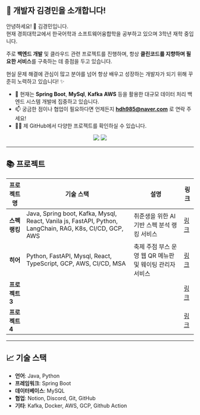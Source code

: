 ## 🌟 **개발자 김경민을 소개합니다!**  
안녕하세요! 👋 김경민입니다.  
현재 경희대학교에서 한국어학과 소프트웨어융합학을 공부하고 있으며 3학년 재학 중입니다.

주로 **백엔드 개발** 및 클라우드 관련 프로젝트를 진행하며, 항상 **클린코드를 지향하며 필요한 서비스**를 구축하는 데 중점을 두고 있습니다.  

현실 문제 해결에 관심이 많고 분야를 넘어 항상 배우고 성장하는 개발자가 되기 위해 꾸준히 노력하고 있습니다! ✨

- 🔭 현재는 **Spring Boot**, **MySql**, **Kafka** **AWS** 등을 활용한 대규모 데이터 처리 백엔드 시스템 개발에 집중하고 있습니다.  
- 📫 궁금한 점이나 협업이 필요하다면 언제든지 **hdh985@naver.com** 로 연락 주세요!  
- 🧑‍💻 제 GitHub에서 다양한 프로젝트를 확인하실 수 있습니다.


<!--타이틀 부분-->
<div align="center">
  <img src="https://github-readme-stats.vercel.app/api?username=hdh985&show_icons=true&theme=white" />
  <img src="https://github-readme-stats.vercel.app/api/top-langs/?username=hdh985&layout=compact" />
</div>

---

## 📚 **프로젝트**

| **프로젝트명**       | **기술 스택**                               | **설명**                                                                 | **링크** |
|--------------------|------------------------------------------|----------------------------------------------------------------------|---------|
| **스펙랭킹**       | Java, Spring boot, Kafka, Mysql, React, Vanila js, FastAPI, Python, LangChain, RAG, K8s, CI/CD, GCP, AWS| 취준생을 위한 AI 기반 스펙 분석 랭킹 서비스                                                                             | [링크](https://github.com/100-hours-a-week/19-Respec-WIKI/wiki) |
| **히어**       | Python, FastAPI, Mysql, React, TypeScript, GCP, AWS, CI/CD, MSA                                    | 축제 주점 부스 운영 웹 QR 메뉴판 및 웨이팅 관리자 서비스                                                                        | [링크](https://github.com/hdh985/HearFesta/wiki) |
| **프로젝트 3**       |                                        |                                                                                | [링크]() |
| **프로젝트 4**       |                                        |                                                                                | [링크]() |

---

## 📈 **기술 스택**

- **언어**: Java, Python 
- **프레임워크**: Spring Boot
- **데이터베이스**: MySQL
- **협업**: Notion, Discord, Git, GitHub
- **기타**: Kafka, Docker, AWS, GCP, Github Action

